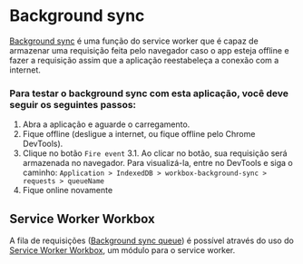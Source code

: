 # Background sync

[Background sync](https://developers.google.com/web/updates/2015/12/background-sync) é uma função do service worker que é capaz de armazenar uma requisição feita pelo navegador caso o app esteja offline e fazer a requisição assim que a aplicação reestabeleça a conexão com a internet.

### Para testar o background sync com esta aplicação, você deve seguir os seguintes passos:

1. Abra a aplicação e aguarde o carregamento.
2. Fique offline (desligue a internet, ou fique offline pelo Chrome DevTools).
3. Clique no botão `Fire event`
3.1. Ao clicar no botão, sua requisição será armazenada no navegador. Para visualizá-la, entre no DevTools e siga o caminho: `Application > IndexedDB > workbox-background-sync > requests > queueName`
4. Fique online novamente

## Service Worker Workbox

A fila de requisições ([Background sync queue](https://developers.google.com/web/tools/workbox/modules/workbox-background-sync#what_is_workbox_background_sync)) é possível através do uso do [Service Worker Workbox](https://developers.google.com/web/tools/workbox/modules/workbox-sw), um módulo para o service worker.
